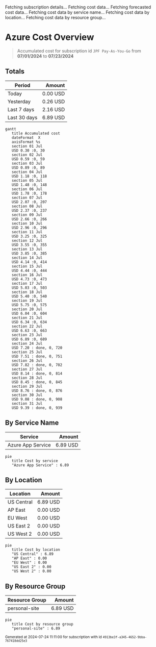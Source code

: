 Fetching subscription details...
Fetching cost data...
Fetching forecasted cost data...
Fetching cost data by service name...
Fetching cost data by location...
Fetching cost data by resource group...
# Azure Cost Overview

> Accumulated cost for subscription id `JPF Pay-As-You-Go` from **07/01/2024** to **07/23/2024**

## Totals

|Period|Amount|
|---|---:|
|Today|0.00 USD|
|Yesterday|0.26 USD|
|Last 7 days|2.16 USD|
|Last 30 days|6.89 USD|

```mermaid
gantt
   title Accumulated cost
   dateFormat  X
   axisFormat %s
   section 01 Jul
   USD 0.30 :0, 30
   section 02 Jul
   USD 0.59 :0, 59
   section 03 Jul
   USD 0.89 :0, 89
   section 04 Jul
   USD 1.18 :0, 118
   section 05 Jul
   USD 1.48 :0, 148
   section 06 Jul
   USD 1.78 :0, 178
   section 07 Jul
   USD 2.07 :0, 207
   section 08 Jul
   USD 2.37 :0, 237
   section 09 Jul
   USD 2.66 :0, 266
   section 10 Jul
   USD 2.96 :0, 296
   section 11 Jul
   USD 3.25 :0, 325
   section 12 Jul
   USD 3.55 :0, 355
   section 13 Jul
   USD 3.85 :0, 385
   section 14 Jul
   USD 4.14 :0, 414
   section 15 Jul
   USD 4.44 :0, 444
   section 16 Jul
   USD 4.73 :0, 473
   section 17 Jul
   USD 5.03 :0, 503
   section 18 Jul
   USD 5.40 :0, 540
   section 19 Jul
   USD 5.75 :0, 575
   section 20 Jul
   USD 6.04 :0, 604
   section 21 Jul
   USD 6.34 :0, 634
   section 22 Jul
   USD 6.63 :0, 663
   section 23 Jul
   USD 6.89 :0, 689
   section 24 Jul
   USD 7.20 : done, 0, 720
   section 25 Jul
   USD 7.51 : done, 0, 751
   section 26 Jul
   USD 7.82 : done, 0, 782
   section 27 Jul
   USD 8.14 : done, 0, 814
   section 28 Jul
   USD 8.45 : done, 0, 845
   section 29 Jul
   USD 8.76 : done, 0, 876
   section 30 Jul
   USD 9.08 : done, 0, 908
   section 31 Jul
   USD 9.39 : done, 0, 939
```

## By Service Name

|Service|Amount|
|---|---:|
|Azure App Service|6.89 USD|

```mermaid
pie
   title Cost by service
   "Azure App Service" : 6.89
```

## By Location

|Location|Amount|
|---|---:|
|US Central|6.89 USD|
|AP East|0.00 USD|
|EU West|0.00 USD|
|US East 2|0.00 USD|
|US West 2|0.00 USD|

```mermaid
pie
   title Cost by location
   "US Central" : 6.89
   "AP East" : 0.00
   "EU West" : 0.00
   "US East 2" : 0.00
   "US West 2" : 0.00
```

## By Resource Group

|Resource Group|Amount|
|---|---:|
|personal-site|6.89 USD|

```mermaid
pie
   title Cost by resource group
   "personal-site" : 6.89
```

<sup>Generated at 2024-07-24 11:11:00 for subscription with id `4913be3f-a345-4652-9bba-767418dd25e3`</sup>
